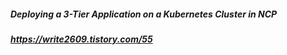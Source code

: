 ##### Deploying a 3-Tier Application on a Kubernetes Cluster in NCP
##### https://write2609.tistory.com/55
